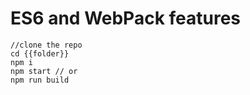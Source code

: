 # ES6 and WebPack features

```
//clone the repo
cd {{folder}}
npm i
npm start // or
npm run build
```
